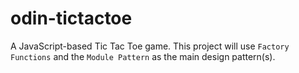 # odin-tictactoe

A JavaScript-based Tic Tac Toe game. This project will use `Factory Functions` and the `Module Pattern` as the main design pattern(s).
